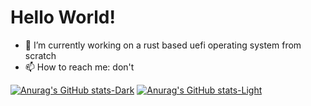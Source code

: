 # Hello World!

- 🔭 I’m currently working on a rust based uefi operating system  from scratch
- 📫 How to reach me: don't

[![Anurag's GitHub stats-Dark](https://github-readme-stats.vercel.app/api?username=IdoMessenberg&theme=dark#gh-dark-mode-only)](https://github.com/anuraghazra/github-readme-stats#gh-dark-mode-only)
[![Anurag's GitHub stats-Light](https://github-readme-stats.vercel.app/api?username=IdoMessenberg&show_icons=true&theme=default#gh-light-mode-only)](https://github.com/anuraghazra/github-readme-stats#gh-light-mode-only)

